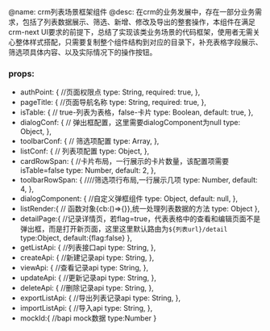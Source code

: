 @name: crm列表场景框架组件 
@desc: 在crm的业务发展中，存在一部分业务需求，包括了列表数据展示、筛选、新增、修改及导出的整套操作，本组件在满足crm-next UI要求的前提下，总结了实现该类业务场景的代码框架，使用者无需关心整体样式搭配，只需要复制整个组件结构到对应的目录下，补充表格字段展示、筛选项具体内容、以及实际情况下的操作按钮。
### props:

 -   authPoint: { //页面权限点
      type: String,
      required: true,
    },
  -  pageTitle: { //页面导航名称
      type: String,
      required: true,
    },
 -   isTable: { // true-列表为表格，false-卡片
      type: Boolean,
      default: true,
    },
 -   dialogConf: { // 弹出框配置，这里需要dialogComponent为null
      type: Object,
    },
 -   toolbarConf: { // 筛选项配置
      type: Array,
    },
  -  listConf: { // 列表项配置
      type: Object,
    },
  -  cardRowSpan: { //卡片布局，一行展示的卡片数量，该配置项需要isTable=false
      type: Number,
      default: 2,
    },
  -  toolbarRowSpan: { ////筛选项行布局,一行展示几项
      type: Number,
      default: 4,
    },
 -   dialogComponent: { //自定义弹框组件
      type: Object,
      default: null,
    },
 -   listRender:{ // 函数对象{cb:()=>{}},统一处理列表数据的方法
      type: Object
    },
 -   detailPage:{ //记录详情页，若flag=true，代表表格中的查看和编辑页面不是弹出框，而是打开新页面，这里这里默认路由为`${列表url}/detail`
      type:Object,
      default:{flag:false}
    },
 -   getListApi: { //列表接口api
      type: String,
    },
 -   createApi: { //新建记录api
      type: String,
    },
 -   viewApi: { //查看记录api
      type: String,
    },
 -   updateApi: { //更新记录api
      type: String,
    },
 -   deleteApi: { //删除记录api
      type: String,
    },
 -   exportListApi: { //导出列表记录api
      type: String,
    },
 -   importListApi: { //导入api
      type: String,
    },
 - mockId:{ //bapi mock数据
   type:Number
 }